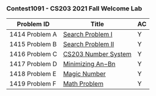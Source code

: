 ### Contest1091 - CS203 2021 Fall Welcome Lab

| Problem ID      | Title                          | AC   |
| --------------- | ------------------------------ | ---- |
| 1414 Problem  A | [Search Problem I](A_1414/)    | Y    |
| 1415 Problem  B | [Search Problem II](B_1415/)   | Y    |
| 1416 Problem  C | [CS203 Number System](C_1416/) | Y    |
| 1417 Problem  D | [Minimizing An−Bn](D_1417/)    | Y    |
| 1418 Problem  E | [Magic Number](E_1418/)        | Y    |
| 1419 Problem  F | [Math Problem](F_1419/)        | Y    |

